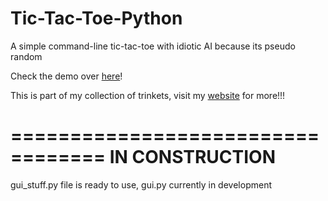 # Tic-Tac-Toe-Python
A simple command-line tic-tac-toe with idiotic AI because its pseudo random

Check the demo over [here](https://repl.it/@FrenzyBoi/tictactoe)!


This is part of my collection of trinkets, visit my [website](https://frenzyexists.github.io/Webfolio_2/) for more!!!

==================================
IN CONSTRUCTION
==================================

gui_stuff.py file is ready to use, gui.py currently in development
